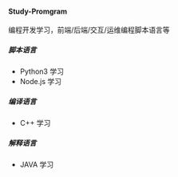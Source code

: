 #### Study-Promgram
编程开发学习，前端/后端/交互/运维编程脚本语言等

##### 脚本语言
- Python3 学习
- Node.js 学习
##### 编译语言
- C++ 学习

##### 解释语言
- JAVA 学习
